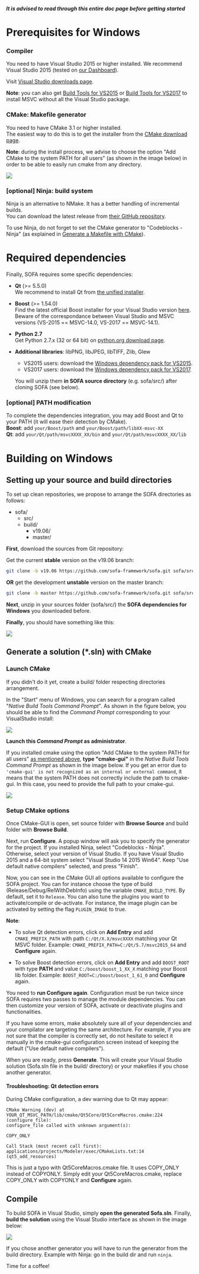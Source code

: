 **_It is advised to read through this entire doc page before getting started_**

Prerequisites for Windows
=========================

### Compiler

You need to have Visual Studio 2015 or higher installed. We recommend Visual Studio 2015 (tested on [our Dashboard](http://www.sofa-framework.org/dash/)).

Visit [Visual Studio downloads page](https://www.visualstudio.com/fr-fr/downloads/download-visual-studio-vs.aspx).

**Note**: you can also get [Build Tools for VS2015](https://www.microsoft.com/en-us/download/details.aspx?id=48159) or [Build Tools for VS2017](https://www.visualstudio.com/fr/thank-you-downloading-visual-studio/?sku=BuildTools&rel=15) to install MSVC without all the Visual Studio package.


### CMake: Makefile generator

You need to have CMake 3.1 or higher installed.  
The easiest way to do this is to get the installer from the [CMake download page](https://cmake.org/download/).

**Note**: during the install process, we advise to choose the option "Add CMake to the system PATH for all users" (as shown in the image below) in order to be able to easily run cmake from any directory.

![](https://www.sofa-framework.org/wp-content/uploads/2019/03/install-cmake.png)


### [optional] Ninja: build system

Ninja is an alternative to NMake. It has a better handling of incremental builds.  
You can download the latest release from [their GitHub repository](https://github.com/ninja-build/ninja/releases).

To use Ninja, do not forget to set the CMake generator to "Codeblocks - Ninja" (as explained in [Generate a Makefile with CMake](#generate-a-makefile-with-cmake)).


Required dependencies
=====================

Finally, SOFA requires some specific dependencies:

-   **Qt** (>= 5.5.0)  
    We recommend to install Qt from [the unified installer](http://download.qt.io/official_releases/online_installers).  

-   **Boost** (>= 1.54.0)  
    Find the latest official Boost installer for your Visual Studio version
    [here](https://sourceforge.net/projects/boost/files/boost-binaries/).
    Beware of the correspondance between Visual Studio and MSVC versions (VS-2015 == MSVC-14.0, VS-2017 == MSVC-14.1).

-   **Python 2.7**  
    Get Python 2.7.x (32 or 64 bit) on [python.org download page](https://www.python.org/downloads/windows/).

-   **Additional libraries**: libPNG, libJPEG, libTIFF, Zlib, Glew
    -   VS2015 users: download the [Windows dependency pack for VS2015](https://www.sofa-framework.org/download/WinDepPack/VS-2015/latest).
    -   VS2017 users: download the [Windows dependency pack for VS2017](https://www.sofa-framework.org/download/WinDepPack/VS-2017/latest).

    You will unzip them **in SOFA source directory** (e.g. sofa/src/) after cloning SOFA (see below).


### [optional] PATH modification

To complete the dependencies integration, you may add Boost and Qt to your PATH (it will ease their detection by CMake).  
**Boost**: add `your/Boost/path` and `your/Boost/path/libXX-msvc-XX`  
**Qt**: add `your/Qt/path/msvcXXXX_XX/bin` and `your/Qt/path/msvcXXXX_XX/lib`


Building on Windows
===================


## Setting up your source and build directories

To set up clean repositories, we propose to arrange the SOFA directories
as follows:

-   sofa/
    -   src/
    -   build/
        -   v19.06/
        -   master/

**First**, download the sources from Git repository:

Get the current **stable** version on the v19.06 branch:
``` {.bash .stable}
git clone -b v19.06 https://github.com/sofa-framework/sofa.git sofa/src/
```

**OR** get the development **unstable** version on the master branch:
``` {.bash .unstable}
git clone -b master https://github.com/sofa-framework/sofa.git sofa/src/
```

**Next**, unzip in your sources folder (sofa/src/) the **SOFA
dependencies for Windows** you downloaded before.

**Finally**, you should have something like this:

![](https://www.sofa-framework.org/wp-content/uploads/2015/11/sofa_files.png)


## Generate a solution (\*.sln) with CMake

### Launch CMake

If you didn't do it yet, create a build/ folder respecting directories
arrangement.

In the "Start" menu of Windows, you can search for a program called "_Native Build Tools Command Prompt_". As shown in the figure below, you should be able to find the _Command Prompt_ corresponding to your VisualStudio install:

![](https://www.sofa-framework.org/wp-content/uploads/2019/03/SearchCommandPrompt.png)

**Launch this _Command Prompt_ as administrator**.

If you installed cmake using the option "Add CMake to the system PATH for all users" [as mentioned above](https://www.sofa-framework.org/community/doc/getting-started/build/windows/#cmake-makefile-generator), **type "cmake-gui"** in the _Native Build Tools Command Prompt_ as shown in the image below.
If you get an error due to `'cmake-gui' is not recognized as an internal or external command`, it means that the system PATH does not correctly include the path to cmake-gui. In this case, you need to provide the full path to your cmake-gui.

![](https://www.sofa-framework.org/wp-content/uploads/2019/03/TypeCMakeGUI.png)


### Setup CMake options


Once CMake-GUI is open, set source folder with **Browse Source** and build
folder with **Browse Build**.

Next, run **Configure**. A popup window will ask you to specify the generator for the project. If you installed Ninja, select "Codeblocks - Ninja". Otherwise, select your version of Visual Studio. If you have Visual Studio 2015 and a 64-bit system select "Visual Studio 14 2015 Win64". Keep "Use default native compilers" selected, and press "Finish".

Now, you can see in the CMake GUI all options available to configure the SOFA project. You can for instance choose the type of build (Release/Debug/RelWithDebInfo) using the variable `CMAKE_BUILD_TYPE`. By default, set it to `Release`. You can also tune the plugins you want to activate/compile or de-activate. For instance, the image plugin can be activated by setting the flag `PLUGIN_IMAGE` to true.

**Note**:

  - To solve Qt detection errors, click on **Add Entry** and add `CMAKE_PREFIX_PATH` with path `C:/Qt/X.X/msvcXXXX` matching your Qt MSVC folder. Example: `CMAKE_PREFIX_PATH=C:/Qt/5.7/msvc2015_64` and **Configure** again.

  - To solve Boost detection errors, click on **Add Entry** and add `BOOST_ROOT` with type **PATH** and value `C:/boost/boost_1_XX_X` matching your Boost lib folder.   Example: `BOOST_ROOT=C:/boost/boost_1_61_0` and **Configure** again.


You need to **run Configure again**. Configuration must be run twice since SOFA requires two passes to manage the module dependencies. You can then customize your version of SOFA, activate or deactivate plugins and functionalities.

If you have some errors, make absolutely sure all of your dependencies and your compilator are targeting the same architecture. For example, if you are not sure
that the compiler is correctly set, do not hesitate to select it manually in the cmake-gui configuration screen instead of keeping the default ("Use default native
compilers").

When you are ready, press **Generate**. This will create your Visual Studio solution (Sofa.sln file in the build/ directory) or your makefiles if you chose another generator.


#### Troubleshooting: Qt detection errors

During CMake configuration, a dev warning due to Qt may appear:

    CMake Warning (dev) at YOUR_QT_MSVC_PATH/lib/cmake/Qt5Core/Qt5CoreMacros.cmake:224 (configure_file):
    configure_file called with unknown argument(s):

    COPY_ONLY

    Call Stack (most recent call first):
    applications/projects/Modeler/exec/CMakeLists.txt:14 (qt5_add_resources)

This is just a typo with Qt5CoreMacros.cmake file. It uses COPY\_ONLY
instead of COPYONLY. Simply edit your Qt5CoreMacros.cmake, replace
COPY\_ONLY with COPYONLY and **Configure** again.



## Compile

To build SOFA in Visual Studio, simply **open the generated Sofa.sln**. Finally, **build the solution** using the Visual Studio interface as shown in the image below:

![](https://www.sofa-framework.org/wp-content/uploads/2019/03/build-visual.png)

If you chose another generator you will have to run the generator from the build directory.
Example with Ninja: go in the build dir and run `ninja`.

Time for a coffee!

